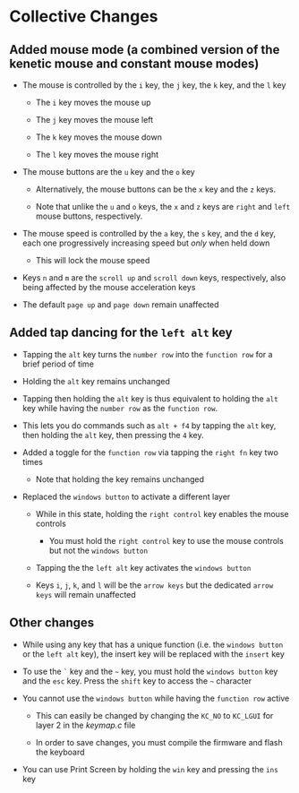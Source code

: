 # Collective Changes
## Added mouse mode (a combined version of the kenetic mouse and constant mouse modes)
* The mouse is controlled by the ``i`` key, the ``j`` key, the ``k`` key, and the ``l`` key
    * The ``i`` key moves the mouse up
    
    * The ``j`` key moves the mouse left
    
    * The ``k`` key moves the mouse down
    
    * The ``l`` key moves the mouse right
    
* The mouse buttons are the ``u`` key and the ``o`` key
    * Alternatively, the mouse buttons can be the ``x`` key and the ``z`` keys.
    
    * Note that unlike the ``u`` and ``o`` keys, the ``x`` and ``z`` keys are ``right`` and ``left`` mouse buttons, respectively.
    
* The mouse speed is controlled by the ``a`` key, the ``s`` key, and the ``d`` key, each one progressively increasing speed but *only* when held down
    * This will lock the mouse speed

* Keys ``n`` and ``m`` are the ``scroll up`` and ``scroll down`` keys, respectively, also being affected by the mouse acceleration keys

* The default ``page up`` and ``page down`` remain unaffected

## Added tap dancing for the ``left alt`` key
* Tapping the ``alt`` key turns the ``number row`` into the ``function row`` for a brief period of time

* Holding the ``alt`` key remains unchanged

* Tapping then holding the ``alt`` key is thus equivalent to holding the ``alt`` key while having the ``number row`` as the ``function row``.

* This lets you do commands such as ``alt + f4`` by tapping the ``alt`` key, then holding the ``alt`` key, then pressing the ``4`` key.

* Added a toggle for the ``function row`` via tapping the ``right fn`` key two times
    * Note that holding the key remains unchanged

* Replaced the ``windows button`` to activate a different layer

    * While in this state, holding the ``right control`` key enables the mouse controls

        * You must hold the ``right control`` key to use the mouse controls but not the ``windows button``

    * Tapping the the ``left alt`` key activates the ``windows button``

    * Keys ``i``, ``j``, ``k``, and ``l`` will be the ``arrow keys`` but the dedicated ``arrow keys`` will remain unaffected
    
## Other changes
* While using any key that has a unique function (i.e. the ``windows button`` or the ``left alt`` key), the insert key will be replaced with the ``insert`` key

* To use the `` ` `` key and the ``~`` key, you must hold the ``windows button`` key and the ``esc`` key. Press the ``shift`` key to access the ``~`` character

* You cannot use the ``windows button`` while having the ``function row`` active

    * This can easily be changed by changing the ``KC_NO`` to ``KC_LGUI`` for layer 2 in the *keymap.c* file

    * In order to save changes, you must compile the firmware and flash the keyboard
    
* You can use Print Screen by holding the ``win`` key and pressing the ``ins`` key